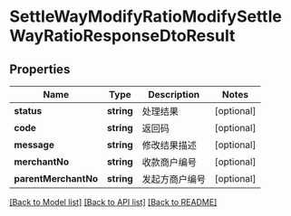 # SettleWayModifyRatioModifySettleWayRatioResponseDtoResult

## Properties
Name | Type | Description | Notes
------------ | ------------- | ------------- | -------------
**status** | **string** | 处理结果 | [optional] 
**code** | **string** | 返回码 | [optional] 
**message** | **string** | 修改结果描述 | [optional] 
**merchantNo** | **string** | 收款商户编号 | [optional] 
**parentMerchantNo** | **string** | 发起方商户编号 | [optional] 

[[Back to Model list]](../README.md#documentation-for-models) [[Back to API list]](../README.md#documentation-for-api-endpoints) [[Back to README]](../README.md)


